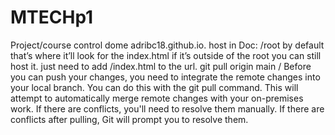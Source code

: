 # MTECHp1
Project/course control
dome adribc18.github.io.
host in Doc: /root by default
that’s where it’ll look for the index.html
if it’s outside of the root you can still host it. just need to add /index.html to the url.
git pull origin main / Before you can push your changes, you need to integrate the remote changes into your local branch. You can do this with the git pull command. This will attempt to automatically merge remote changes with your on-premises work. If there are conflicts, you'll need to resolve them manually.
If there are conflicts after pulling, Git will prompt you to resolve them.


